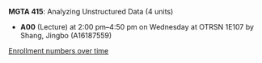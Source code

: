 **MGTA 415**: Analyzing Unstructured Data (4 units)

- **A00** (Lecture) at 2:00 pm–4:50 pm on Wednesday at OTRSN 1E107 by Shang, Jingbo (A16187559)

[Enrollment numbers over time](./MGTA415.tsv)
